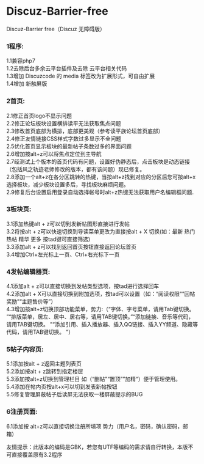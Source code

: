 # Discuz-Barrier-free
Discuz-Barrier free（Discuz 无障碍版）

### 1程序: ###
1.1兼容php7<br>
1.2去除后台多余云平台插件及去除 云平台相关代码<br>
1.3增加 Discuzcode 的 media 标签改为扩展形式，可自由扩展<br>
1.4增加 新触屏版<br>

### 2首页: ###
2.1修正首页logo不显示问题<br>
2.2修正论坛板块设置横排读平无法获取焦点问题<br>
2.3修改首页底部为横排，底部更美观（参考读平族论坛首页底部）<br>
2.4修正友情链接CSS样式字数过多显示不全问题<br>
2.5优化首页显示板块的最新帖子条数过多的界面问题<br>
2.6增加按alt+z可以将焦点定位到主导航<br>
2.7经测试上个版本的首页代码有问题，设置好伪静态后，点击板块是动态链接（包括风之轨迹老师修改的版本，都有该问题）现已修复。<br>
2.8添加一个alt+z在各分区跳转的热键，当按alt+z找到对应的分区后您可按alt+x选择板块，减少板块设置多后，寻找板块麻烦问题。<br>
2.9修复后台设置启用登录自动选择帐号时alt+z热键无法获取用户名编辑框问题.<br>

### 3板块页: ###
3.1添加热键alt + z可以切到发新帖图形直接进行发帖<br>
3.2将按alt + z可以快速切换到导读菜单更改为直接按alt + X 切换(如：最新  热门  热帖  精华  更多  按tad键可直接筛选)<br>
3.3添加alt + z可以找到返回首页按钮直接返回论坛首页<br>
3.4增加Ctrl+左光标上一页、Ctrl+右光标下一页<br>

### 4发帖编辑器页: ###
4.1添加alt + z可以直接切换到发帖类型选项，按tad进行选择回车<br>
4.2添加alt + X可以直接切换到附加选项，按tad可以设置（如：“阅读权限“”回帖奖励”“主题售价等”）<br>
4.3增加按alt+z切换顶部功能菜单，势力:（“字体、字号菜单，请用Tab键切换。 ”“排版菜单，居左、居中、居右等，请用TAB键切换。”“添加链接、音乐等代码，请用TAB键切换。 ”“添加引用、插入播放器、插入QQ链接、插入YY频道、隐藏等代码，请用TAB键切换。 ”）<br>

### 5帖子内容页: ###
5.1添加按alt + z返回主题列表页<br>
5.2添加按alt + z跳转到指定楼层<br>
5.3添加按alt+z切换到管理栏目 如（“删帖”“置顶””加精“）便于管理使用。<br>
5.4添加在帖内页按alt+x可以切到发表新帖按钮<br>
5.5修复管理屏蔽帖子后读屏无法获取一楼屏蔽提示的BUG<br>

### 6注册页面: ##
6.1添加按 alt+z可以直接切换注册所填项 势力（用户名，密码，确认密码，邮箱）<br>

友情提示：此版本的编码是GBK，若您有UTF等编码的需求请自行转换，本版不可直接覆盖原有3.2程序

